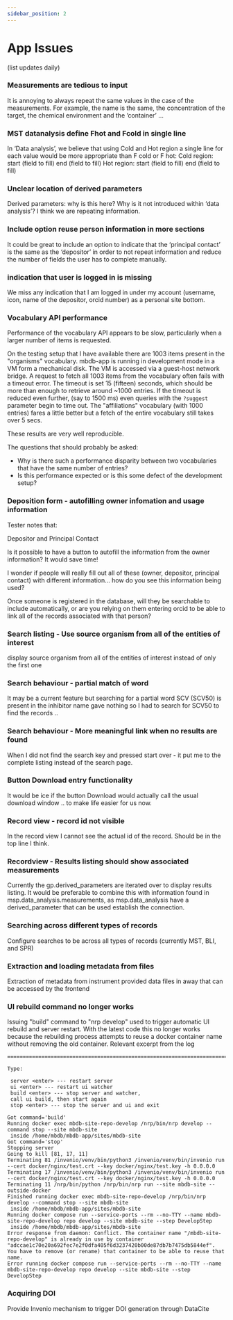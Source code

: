 ```yaml
---
sidebar_position: 2
---
```

# App Issues
(list updates daily)

### Measurements are tedious to input 

 It is annoying to always repeat the same values in the case of the measurements. For example, the name is the same, the concentration of the target, the chemical environment and the ‘container’ ...

### MST datanalysis define Fhot and Fcold in single line 

In ‘Data analysis’, we believe that using Cold and Hot region a single line for each value would be more appropriate than F cold or F hot:
Cold region: start (field to fill) end (field to fill)
Hot region: start (field to fill) end (field to fill)

### Unclear location of derived parameters

 Derived parameters: why is this here? Why is it not introduced within ‘data analysis’? I think we are repeating information.

### Include option reuse person information in more sections 

It could be great to include an option to indicate that the ‘principal contact’ is the same as the ‘depositor’ in order to not repeat information and reduce the number of fields the user has to complete manually.

### indication that user is logged in is missing 

We miss any indication that I am logged in under my account (username, icon, name of the depositor, orcid number) as a personal site bottom.

### Vocabulary API performance

Performance of the vocabulary API appears to be slow, particularly when a larger number of items is requested.

On the testing setup that I have available there are 1003 items present in the "organisms" vocabulary. mbdb-app is running in development mode in a VM form a mechanical disk. The VM is accessed via a guest-host network bridge. A request to fetch all 1003 items from the vocabulary often fails with a timeout error. The timeout is set 15 (fifteen) seconds, which should be more than enough to retrieve around ~1000 entries. If the timeout is reduced even further, (say to 1500 ms) even queries with the `?suggest` parameter begin to time out.
The "affiliations" vocabulary (with 1000 entries) fares a little better but a fetch of the entire vocabulary still takes over 5 secs. 

These results are very well reproducible.

The questions that should probably be asked:
- Why is there such a performance disparity between two vocabularies that have the same number of entries?
- Is this performance expected or is this some defect of the development setup?

### Deposition form - autofilling owner infomation and usage information

Tester notes that:

Depositor and Principal Contact

Is it possible to have a button to autofill the information from the owner information? It would save time!

I wonder if people will really fill out all of these (owner, depositor, principal contact) with different information… how do you see this information being used?

Once someone is registered in the database, will they be searchable to include automatically, or are you relying on them entering orcid to be able to link all of the records associated with that person?

### Search listing - Use source organism from all of the entities of interest 

display source organism from all of the entities of interest instead of only the first one

### Search behaviour - partial match of word 

It may be a current feature but searching for a partial word 
SCV 
(SCV50) is present in the inhibitor name
gave nothing
so I had to search for SCV50 to find the records ..

### Search behaviour - More meaningful link when no results are found

When I did not find the search key and pressed start over - it put me to the complete listing instead of the search page.

### Button Download entry functionality

It would be ice if the button Download would actually call the usual download window .. to make life easier for us now.

### Record view - record id not visible

In the record view I cannot see the actual id of the record.
Should be in the top line I think.


### Recordview - Results listing should show associated measurements 

Currently the gp.derived_parameters are iterated over to display results listing. It would be preferable to combine this with information found in msp.data_analysis.measurements, as msp.data_analysis have a derived_parameter that can be used establish the connection. 

### Searching across different types of records 

Configure searches to be across all types of records (currently MST, BLI, and SPR) 

### Extraction and loading metadata from files 

Extraction of metadata from instrument provided data files in away that can be accessed by the frontend 

### UI rebuild command no longer works

Issuing "build" command to "nrp develop" used to trigger automatic UI rebuild and server restart. With the latest code this no longer works because the rebuilding process attempts to reuse a docker container name without removing the old container. Relevant excerpt from the log

```
=======================================================================

Type: 

 server <enter> --- restart server
 ui <enter> --- restart ui watcher
 build <enter> --- stop server and watcher, 
 call ui build, then start again
 stop <enter> --- stop the server and ui and exit

Got command='build'
Running docker exec mbdb-site-repo-develop /nrp/bin/nrp develop --command stop --site mbdb-site
 inside /home/mbdb/mbdb-app/sites/mbdb-site
Got command='stop'
Stopping server
Going to kill [81, 17, 11]
Terminating 81 /invenio/venv/bin/python3 /invenio/venv/bin/invenio run --cert docker/nginx/test.crt --key docker/nginx/test.key -h 0.0.0.0
Terminating 17 /invenio/venv/bin/python3 /invenio/venv/bin/invenio run --cert docker/nginx/test.crt --key docker/nginx/test.key -h 0.0.0.0
Terminating 11 /nrp/bin/python /nrp/bin/nrp run --site mbdb-site --outside-docker
Finished running docker exec mbdb-site-repo-develop /nrp/bin/nrp develop --command stop --site mbdb-site
 inside /home/mbdb/mbdb-app/sites/mbdb-site
Running docker compose run --service-ports --rm --no-TTY --name mbdb-site-repo-develop repo develop --site mbdb-site --step DevelopStep
 inside /home/mbdb/mbdb-app/sites/mbdb-site
Error response from daemon: Conflict. The container name "/mbdb-site-repo-develop" is already in use by container "adccae1c70e20a692fec7e2f0dfa405f6d3237420b00de87db7b7475db5844ef". You have to remove (or rename) that container to be able to reuse that name.
Error running docker compose run --service-ports --rm --no-TTY --name mbdb-site-repo-develop repo develop --site mbdb-site --step DevelopStep
```

### Acquiring DOI 

Provide Invenio mechanism to trigger DOI generation through DataCite


